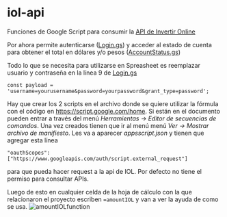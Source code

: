 # iol-api
Funciones de Google Script para consumir la [API de Invertir Online](https://api.invertironline.com/)

Por ahora permite autenticarse ([Login.gs](../master/Login.gs)) y acceder al estado de cuenta para obtener el total en dólares y/o pesos ([AccountStatus.gs](../master/AccountStatus.gs))

Todo lo que se necesita para utilizarse en Spreasheet es reemplazar usuario y contraseña en la línea 9 de [Login.gs](../master/Login.gs)

`const payload = 'username=yourusername&password=yourpassword&grant_type=password';`

Hay que crear los 2 scripts en el archivo donde se quiere utilizar la fórmula con el código en https://script.google.com/home. Si están en el documento pueden entrar a través del menú *Herramientas -> Editor de secuencias de comandos*. Una vez creados tienen que ir al menú menú *Ver -> Mostrar archivo de manifiesto*. Les va a aparecer _appsscript.json_ y tienen que agregar esta línea 

`"oauthScopes": ["https://www.googleapis.com/auth/script.external_request"]`

para que pueda hacer request a la api de IOL. Por defecto no tiene el permiso para consultar APIs.

Luego de esto en cualquier celda de la hoja de cálculo con la que relacionaron el proyecto escriben `=amountIOL` y van a ver la ayuda de como se usa. 
![amountIOLfunction](https://i.imgur.com/bsOtw0o.png)
